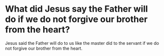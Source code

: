 # What did Jesus say the Father will do if we do not forgive our brother from the heart?

Jesus said the Father will do to us like the master did to the servant if we do not forgive our brother from the heart.
